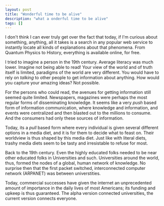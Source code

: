 ```yaml
---
layout: post
title: "Wonderful time to be alive"
description: "what a onderful time to be alive"
tags: []
---
```


I don't think I can ever truly get over the fact that today, if I'm curious 
about something, anything, all it takes is a search in any popular web 
service to instantly locate all kinds of explanations about that phenomena.
From Quantum Physics to History, everything is available online, for free.

I tried to imagine a person in the 19th century. Average literacy was 
much lower. Imagine not being able to read! Your view of the world and of 
truth itself is limited, paradigms of the world are very different. You would 
have to rely on *talking* to other people to get information about anything.
How would you capture your amazing ideas? Not possible.

For the persons who could read, the avenues for getting information still seemed
quite limited. Newspapers, magazines were perhaps the most regular forms of 
disseminating knowledge. It seems like a very *push* based form of information
communication, where knowledge and information, and events were centralized 
and then blasted out to the millions to consume. And the consumers had only 
these sources of information.

Today, its a *pull* based form where every individual is given several different 
options in a media diet, and it is for them to decide what to feast on. 
Their worldview is thus shaped by this media diet. Just like with literal diets,
 trashy media diets seem to be tasty and irresistable to refuse for most.

Back to the 19th century. Even the highly educated folks needed to be near 
other educated folks in Universities and such. Universities around the world,
thus, formed the nodes of a global, human network of knowledge. No surprise then
that the first packet switched, interconnected computer network (ARPANET) was 
between universtities.

Today, commercial successes have given the internet an 
unprecedented amount of importance in the daily lives of most Americans; its 
funding and upkeep is thus guaranteed. The alpha version connected universities,
the current version connects everyone.

